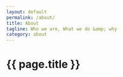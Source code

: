 ```yaml
---
layout: default
permalink: /about/
title: About
tagline: Who we are, What we do &amp; why
category: about
---
```

      
<h1><span>{{ page.title }}</span></h1>
